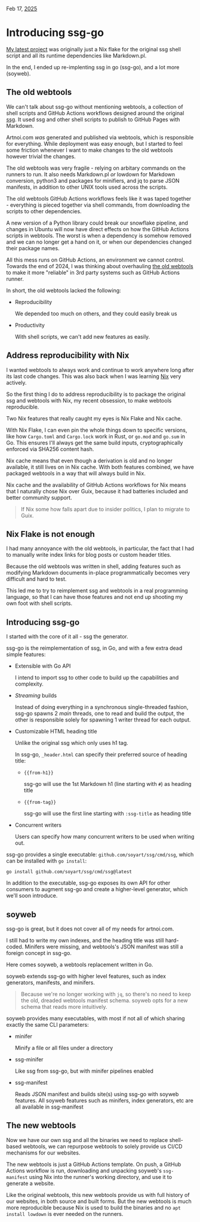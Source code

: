 Feb 17, [2025](/blog/2025/)

# Introducing ssg-go

[My latest project](https://github.com/soyart/ssg) was originally just a Nix flake
for the original ssg shell script and all its runtime dependencies like Markdown.pl.

In the end, I ended up re-implenting ssg in go (ssg-go), and a lot more (soyweb).

## The old webtools

We can't talk about ssg-go without mentioning webtools, a collection of shell scripts
and GitHub Actions workflows designed around the original [ssg](https://romanzolotarev.com/ssg.html).
It used ssg and other shell scripts to publish to GitHub Pages with Markdown.

Artnoi.com *was* generated and published via webtools, which is responsible for everything.
While deployment was easy enough, but I started to feel some friction whenever I want to make
changes to the old webtools however trivial the changes.

The old webtools was very fragile - relying on arbitary commands on the runners to run.
It also needs Markdown.pl *or* lowdown for Markdown conversion, python3 and packages for minifiers,
and jq to parse JSON manifests, in addition to other UNIX tools used across the scripts.

The old webtools GitHub Actions workflows feels like it was taped together - everything is
pieced together via shell commands, from downloading the scripts to other dependencies.

A new version of a Python library could break our snowflake pipeline,
and changes in Ubuntu will now have direct effects on how the GitHub Actions scripts in webtools.
The worst is when a dependency is somehow removed and we can no longer get a hand on it,
or when our dependencies changed their package names.

All this mess runs on GitHub Actions, an environment we cannot control. Towards the end of 2024,
I was thinking about overhauling [the old webtools](https://github.com/soyart/webtools/tree/93a36eef25f8ebf294cae0a3cb329c495d015261)
to make it more "reliable" in 3rd party systems such as GitHub Actions runner.

In short, the old webtools lacked the following:

- Reproducibility

    We depended too much on others, and they could easily break us

- Productivity

    With shell scripts, we can't add new features as easily.

## Address reproducibility with Nix

I wanted webtools to always work and continue to work anywhere long after its last code changes.
This was also back when I was learning [Nix](https://nixos.org) very actively.

So the first thing I do to address reproducibility is to package the original ssg and webtools with Nix,
my recent obsession, to make webtools reproducible.

Two Nix features that really caught my eyes is Nix Flake and Nix cache.

With Nix Flake, I can even pin the whole things down to specific versions, like how `Cargo.toml`
and `Cargo.lock` work in Rust, or `go.mod` and `go.sum` in Go. This ensures I'll always get
the same build inputs, cryptographically enforced via SHA256 content hash.

Nix cache means that even though a derivation is old and no longer available,
it still lives on in Nix cache. With both features combined, we have packaged webtools
in a way that will always build in Nix.

Nix cache and the availability of GitHub Actions workflows for Nix means that I naturally
chose Nix over Guix, because it had batteries included and better community support.

> If Nix some how falls apart due to insider politics, I plan to migrate to Guix.

## Nix Flake is not enough

I had many annoyance with the old webtools, in particular, the fact that I had to
manually write index links for blog posts or custom header titles.

Because the old webtools was written in shell, adding features such as modifying
Markdown documents in-place programmatically becomes very difficult and hard to test.

This led me to try to reimplement ssg and webtools in a real programming language,
so that I can have those features and not end up shooting my own foot with shell scripts.

## Introducing ssg-go

I started with the core of it all - ssg the generator.

ssg-go is the reimplementation of ssg, in Go, and with a few extra dead simple features:

- Extensible with Go API

    I intend to import ssg to other code to build up the capabilities and complexity.

- *Streaming* builds

    Instead of doing everything in a synchronous single-threaded fashion,
    ssg-go spawns 2 *main* threads, one to read and build the output,
    the other is responsible solely for spawning 1 writer thread for each output.

- Customizable HTML heading title

    Unlike the original ssg which only uses h1 tag.

    In ssg-go, `_header.html` can specify their preferred source of heading title:

    - `{{from-h1}}`

        ssg-go will use the 1st Markdown h1 (line starting with `#`) as heading title

    - `{{from-tag}}`

        ssg-go will use the first line starting with `:ssg-title` as heading title

- Concurrent writers

    Users can specify how many concurrent writers to be used when writing out.

ssg-go provides a single executable: `github.com/soyart/ssg/cmd/ssg`,
which can be installed with `go install`:

```shell
go install github.com/soyart/ssg/cmd/ssg@latest
```

In addition to the executable, ssg-go exposes its own API for other consumers to augment
ssg-go and create a higher-level generator, which we'll soon introduce.

## soyweb

ssg-go is great, but it does not cover all of my needs for artnoi.com.

I still had to write my own indexes, and the heading title was still hard-coded.
Minifers were missing, and webtools's JSON manifest was still a foreign concept in ssg-go.

Here comes soyweb, a webtools replacement written in Go.

soyweb extends ssg-go with higher level features, such as index generators, manifests,
and minifers.

> Because we're no longer working with `jq`, so there's no need to keep the old, dreaded
> webtools manifest schema. soyweb opts for a new schema that reads more intuitively.

soyweb provides many executables, with most if not all of which sharing
exactly the same CLI parameters:

- minifer

    Minify a file or all files under a directory

- ssg-minifer

    Like ssg from ssg-go, but with minifer pipelines enabled

- ssg-manifest

    Reads JSON manifest and builds site(s) using ssg-go with soyweb features.
    All soyweb features such as minifers, index generators, etc are all available
    in ssg-manifest

## The new webtools

Now we have our own ssg and all the binaries we need to replace shell-based webtools,
we can repurpose webtools to solely provide us CI/CD mechanisms for our websites.

The new webtools is just a GitHub Actions template. On push, a GitHub Actions workflow
is run, downloading and unpacking soyweb's `ssg-manifest` using Nix into the runner's
working directory, and use it to generate a website.

Like the original webtools, this new webtools provide us with full history of our websites,
in both source and built forms. But the new webtools is much more reproducible because Nix
is used to build the binaries and no `apt install lowdown` is ever needed on the runners.
